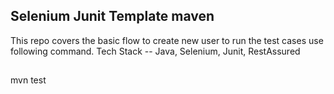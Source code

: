 ## Selenium Junit Template maven 
This repo covers the basic flow to create new user 
to run the test cases use following command.
Tech Stack -- Java, Selenium, Junit, RestAssured
##
mvn test

